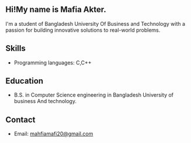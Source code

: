 ## Hi!My name is Mafia Akter.
I'm a student of Bangladesh University Of Business and Technology  with a passion for building innovative solutions to real-world problems.

## Skills

- Programming languages: C,C++

## Education

- B.S. in Computer Science engineering in Bangladesh University of business And technology. 


## Contact

- Email: mahfiamafi20@gmail.com

